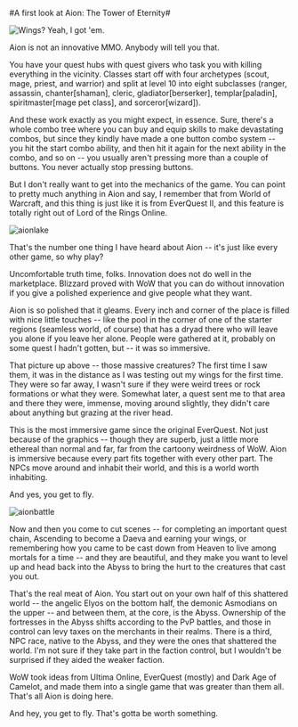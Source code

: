 #A first look at Aion: The Tower of Eternity#

![Wings? Yeah, I got 'em.](http://westkarana.com/wp-content/uploads/2009/06/aionwings.jpg "Wings? Yeah, I got 'em.")

Aion is not an innovative MMO. Anybody will tell you that.

You have your quest hubs with quest givers who task you with killing everything in the vicinity. Classes start off with four archetypes (scout, mage, priest, and warrior) and split at level 10 into eight subclasses (ranger, assassin, chanter[shaman], cleric, gladiator[berserker], templar[paladin], spiritmaster[mage pet class], and sorceror[wizard]).

And these work exactly as you might expect, in essence. Sure, there's a whole combo tree where you can buy and equip skills to make devastating combos, but since they kindly have made a one button combo system -- you hit the start combo ability, and then hit it again for the next ability in the combo, and so on -- you usually aren't pressing more than a couple of buttons. You never actually stop pressing buttons.

But I don't really want to get into the mechanics of the game. You can point to pretty much anything in Aion and say, I remember that from World of Warcraft, and this thing is just like it is from EverQuest II, and this feature is totally right out of Lord of the Rings Online.

![aionlake](http://westkarana.com/wp-content/uploads/2009/06/aionlake.jpg "aionlake")

That's the number one thing I have heard about Aion -- it's just like every other game, so why play?

Uncomfortable truth time, folks. Innovation does not do well in the marketplace. Blizzard proved with WoW that you can do without innovation if you give a polished experience and give people what they want.

Aion is so polished that it gleams. Every inch and corner of the place is filled with nice little touches -- like the pool in the corner of one of the starter regions (seamless world, of course) that has a dryad there who will leave you alone if you leave her alone. People were gathered at it, probably on some quest I hadn't gotten, but -- it was so immersive.

That picture up above -- those massive creatures? The first time I saw them, it was in the distance as I was testing out my wings for the first time. They were so far away, I wasn't sure if they were weird trees or rock formations or what they were. Somewhat later, a quest sent me to that area and there they were, immense, moving around slightly, they didn't care about anything but grazing at the river head.

This is the most immersive game since the original EverQuest. Not just because of the graphics -- though they are superb, just a little more ethereal than normal and far, far from the cartoony weirdness of WoW. Aion is immersive because every part fits together with every other part. The NPCs move around and inhabit their world, and this is a world worth inhabiting.

And yes, you get to fly.

![aionbattle](http://westkarana.com/wp-content/uploads/2009/06/aionbattle.jpg "aionbattle")

Now and then you come to cut scenes -- for completing an important quest chain, Ascending to become a Daeva and earning your wings, or remembering how you came to be cast down from Heaven to live among mortals for a time -- and they are beautiful, and they make you want to level up and head back into the Abyss to bring the hurt to the creatures that cast you out.

That's the real meat of Aion. You start out on your own half of this shattered world -- the angelic Elyos on the bottom half, the demonic Asmodians on the upper -- and between them, at the core, is the Abyss. Ownership of the fortresses in the Abyss shifts according to the PvP battles, and those in control can levy taxes on the merchants in their realms. There is a third, NPC race, native to the Abyss, and they were the ones that shattered the world. I'm not sure if they take part in the faction control, but I wouldn't be surprised if they aided the weaker faction.

WoW took ideas from Ultima Online, EverQuest (mostly) and Dark Age of Camelot, and made them into a single game that was greater than them all. That's all Aion is doing here.

And hey, you get to fly. That's gotta be worth something.

